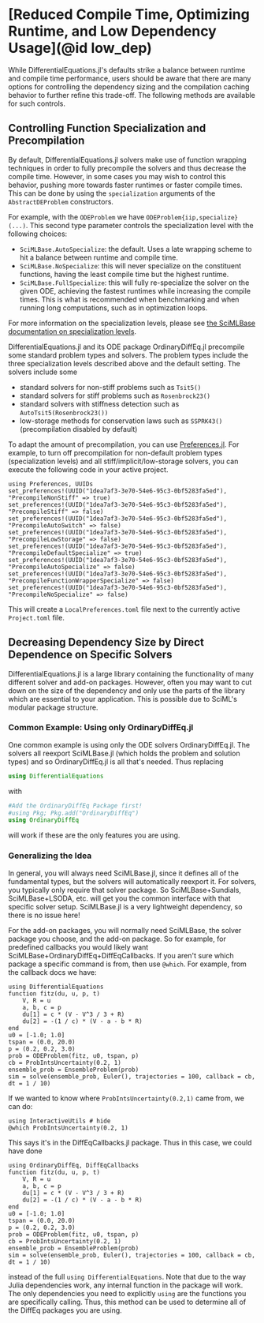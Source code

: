 # [Reduced Compile Time, Optimizing Runtime, and Low Dependency Usage](@id low_dep)

While DifferentialEquations.jl's defaults strike a balance between runtime
and compile time performance, users should be aware that there are many
options for controlling the dependency sizing and the compilation caching
behavior to further refine this trade-off. The following methods are
available for such controls.

## Controlling Function Specialization and Precompilation

By default, DifferentialEquations.jl solvers make use of function wrapping
techniques in order to fully precompile the solvers and thus decrease the
compile time. However, in some cases you may wish to control this behavior,
pushing more towards faster runtimes or faster compile times. This can be
done by using the `specialization` arguments of the `AbstractDEProblem`
constructors.

For example, with the `ODEProblem` we have `ODEProblem{iip,specialize}(...)`.
This second type parameter controls the specialization level with the
following choices:

  - `SciMLBase.AutoSpecialize`: the default. Uses a late wrapping scheme to
    hit a balance between runtime and compile time.
  - `SciMLBase.NoSpecialize`: this will never specialize on the constituent
    functions, having the least compile time but the highest runtime.
  - `SciMLBase.FullSpecialize`: this will fully re-specialize the solver
    on the given ODE, achieving the fastest runtimes while increasing the
    compile times. This is what is recommended when benchmarking and when
    running long computations, such as in optimization loops.

For more information on the specialization levels, please see
[the SciMLBase documentation on specialization levels](https://scimlbase.sciml.ai/stable/interfaces/Problems/#Specialization-Levels).

DifferentialEquations.jl and its ODE package OrdinaryDiffEq.jl precompile
some standard problem types and solvers. The problem types include the
three specialization levels described above and the default setting.
The solvers include some

  - standard solvers for non-stiff problems such as `Tsit5()`
  - standard solvers for stiff problems such as `Rosenbrock23()`
  - standard solvers with stiffness detection such as `AutoTsit5(Rosenbrock23())`
  - low-storage methods for conservation laws such as `SSPRK43()`
    (precompilation disabled by default)

To adapt the amount of precompilation, you can use
[Preferences.jl](https://github.com/JuliaPackaging/Preferences.jl).
For example, to turn off precompilation for non-default problem types
(specialization levels) and all stiff/implicit/low-storage solvers,
you can execute the following code in your active project.

```
using Preferences, UUIDs
set_preferences!(UUID("1dea7af3-3e70-54e6-95c3-0bf5283fa5ed"), "PrecompileNonStiff" => true)
set_preferences!(UUID("1dea7af3-3e70-54e6-95c3-0bf5283fa5ed"), "PrecompileStiff" => false)
set_preferences!(UUID("1dea7af3-3e70-54e6-95c3-0bf5283fa5ed"), "PrecompileAutoSwitch" => false)
set_preferences!(UUID("1dea7af3-3e70-54e6-95c3-0bf5283fa5ed"), "PrecompileLowStorage" => false)
set_preferences!(UUID("1dea7af3-3e70-54e6-95c3-0bf5283fa5ed"), "PrecompileDefaultSpecialize" => true)
set_preferences!(UUID("1dea7af3-3e70-54e6-95c3-0bf5283fa5ed"), "PrecompileAutoSpecialize" => false)
set_preferences!(UUID("1dea7af3-3e70-54e6-95c3-0bf5283fa5ed"), "PrecompileFunctionWrapperSpecialize" => false)
set_preferences!(UUID("1dea7af3-3e70-54e6-95c3-0bf5283fa5ed"), "PrecompileNoSpecialize" => false)
```

This will create a `LocalPreferences.toml` file next to the currently active
`Project.toml` file.

## Decreasing Dependency Size by Direct Dependence on Specific Solvers

DifferentialEquations.jl is a large library containing the functionality of
many different solver and add-on packages. However, often you may want
to cut down on the size of the dependency and only use the parts of
the library which are essential to your application. This is possible
due to SciML's modular package structure.

### Common Example: Using only OrdinaryDiffEq.jl

One common example is using only the ODE solvers OrdinaryDiffEq.jl. The solvers all
reexport SciMLBase.jl (which holds the problem and solution types) and so
OrdinaryDiffEq.jl is all that's needed. Thus replacing

```julia
using DifferentialEquations
```

with

```julia
#Add the OrdinaryDiffEq Package first!
#using Pkg; Pkg.add("OrdinaryDiffEq")
using OrdinaryDiffEq
```

will work if these are the only features you are using.

### Generalizing the Idea

In general, you will always need SciMLBase.jl, since it defines all of the
fundamental types, but the solvers will automatically reexport it.
For solvers, you typically only require that solver package.
So SciMLBase+Sundials, SciMLBase+LSODA, etc. will get you the common interface
with that specific solver setup. SciMLBase.jl is a very lightweight dependency,
so there is no issue here!

For the add-on packages, you will normally need SciMLBase, the solver package
you choose, and the add-on package. So for example, for predefined callbacks you
would likely want SciMLBase+OrdinaryDiffEq+DiffEqCallbacks. If you aren't sure
which package a specific command is from, then use `@which`. For example, from
the callback docs we have:

```@example low_dep_1
using DifferentialEquations
function fitz(du, u, p, t)
    V, R = u
    a, b, c = p
    du[1] = c * (V - V^3 / 3 + R)
    du[2] = -(1 / c) * (V - a - b * R)
end
u0 = [-1.0; 1.0]
tspan = (0.0, 20.0)
p = (0.2, 0.2, 3.0)
prob = ODEProblem(fitz, u0, tspan, p)
cb = ProbIntsUncertainty(0.2, 1)
ensemble_prob = EnsembleProblem(prob)
sim = solve(ensemble_prob, Euler(), trajectories = 100, callback = cb, dt = 1 / 10)
```

If we wanted to know where `ProbIntsUncertainty(0.2,1)` came from, we can do:

```@example low_dep_1
using InteractiveUtils # hide
@which ProbIntsUncertainty(0.2, 1)
```

This says it's in the DiffEqCallbacks.jl package. Thus in this case, we could have
done

```@example low_dep_2
using OrdinaryDiffEq, DiffEqCallbacks
function fitz(du, u, p, t)
    V, R = u
    a, b, c = p
    du[1] = c * (V - V^3 / 3 + R)
    du[2] = -(1 / c) * (V - a - b * R)
end
u0 = [-1.0; 1.0]
tspan = (0.0, 20.0)
p = (0.2, 0.2, 3.0)
prob = ODEProblem(fitz, u0, tspan, p)
cb = ProbIntsUncertainty(0.2, 1)
ensemble_prob = EnsembleProblem(prob)
sim = solve(ensemble_prob, Euler(), trajectories = 100, callback = cb, dt = 1 / 10)
```

instead of the full `using DifferentialEquations`. Note that due to the way
Julia dependencies work, any internal function in the package will work. The only
dependencies you need to explicitly `using` are the functions you are specifically
calling. Thus, this method can be used to determine all of the DiffEq packages
you are using.
